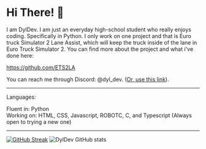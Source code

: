 # Hi There! 👋
I am DylDev. I am just an everyday high-school student who really enjoys coding. Specifically in Python. I only work on one project and that is Euro truck Simulator 2 Lane Assist, which will keep the truck inside of the lane in Euro Truck Simulator 2. You can find more about the project and what i've done here:

https://github.com/ETS2LA

You can reach me through Discord: @dyl_dev. ([Or, use this link](https://discordapp.com/users/708644455535869982)).

<hr></hr>
Languages:

Fluent in: Python\
Working on: HTML, CSS, Javascript, ROBOTC, C, and Typescript (Always open to trying a new one)
<hr></hr>

[![GitHub Streak](https://streak-stats.demolab.com?user=DylDevs&theme=github-dark-blue&date_format=M%20j%5B%2C%20Y%5D)](https://git.io/streak-stats)
![DylDev GitHub stats](https://github-readme-stats.vercel.app/api?username=DylDevs&show_icons=true&theme=github_dark)
